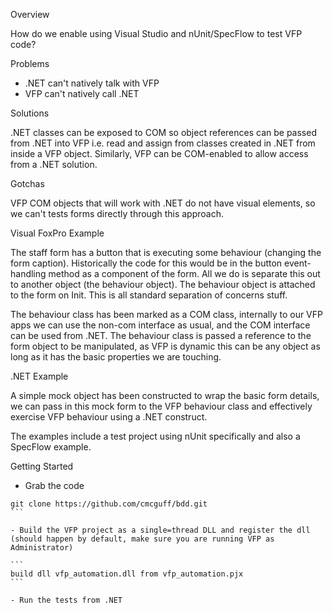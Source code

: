 Overview

How do we enable using Visual Studio and nUnit/SpecFlow to test VFP code?

Problems

- .NET can't natively talk with VFP
- VFP can't natively call .NET

Solutions

.NET classes can be exposed to COM so object references can be passed from .NET into VFP i.e. read and assign from classes created in .NET from inside a VFP object.
Similarly, VFP can be COM-enabled to allow access from a .NET solution.

Gotchas

VFP COM objects that will work with .NET do not have visual elements, so we can't tests forms directly through this approach.

Visual FoxPro Example

The staff form has a button that is executing some behaviour (changing the form caption). Historically the code for this would be in the button event-handling method as a component of the form. All we do is separate this out to another object (the behaviour object).
The behaviour object is attached to the form on Init. This is all standard separation of concerns stuff.

The behaviour class has been marked as a COM class, internally to our VFP apps we can use the non-com interface as usual, and the COM interface can be used from .NET. The behaviour class is passed a reference to the form object to be manipulated, as VFP is dynamic this can be any object as long as it has the basic properties we are touching.

.NET Example

A simple mock object has been constructed to wrap the basic form details, we can pass in this mock form to the VFP behaviour class and effectively exercise VFP behaviour using a .NET construct.

The examples include a test project using nUnit specifically and also a SpecFlow example.

Getting Started

- Grab the code
    
````
git clone https://github.com/cmcguff/bdd.git		
```

- Build the VFP project as a single=thread DLL and register the dll (should happen by default, make sure you are running VFP as Administrator)

```
build dll vfp_automation.dll from vfp_automation.pjx
```

- Run the tests from .NET